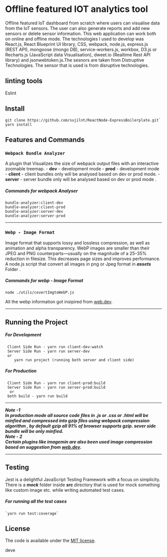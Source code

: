 # Offline featured IOT analytics tool
 
Offline featured IoT dashboard from scratch where users can visualise data from the IoT sensors. The user can also generate reports and add new sensors or delete sensor information. This web application can work both on online and offline mode. The technologies I used to develop was React.js, React Blueprint UI library, CSS, webpack, node.js, express.js (REST API), mongoose (mongo DB), service-workers.js, workbox, D3.js or Recharts.js (JavaScript data Visualisation), dweet.io (Realtime Rest API library) and jsonwebtoken.js.The sesnors are taken from Distruptive Technologies. The sensor that is used is from disruptive technologies. 

## linting tools
Eslint

## Install

```
git clone https://github.com/sujilnt/ReactNode-ExpressBoilerplate.git`
yarn install
```

## Features and Commands

### `Webpack Bundle Analyzer`

A plugin that Visualizes the size of webpack output files with an interactive zoomable treemap. - **dev** - development mode - **prod** - development mode - **client** - client bundles only will be analysed based on dev or prod mode. - **server** - server bundle only will be analysed based on dev or prod mode .

##### Commands for webpack Analyser <br/>

    bundle-analyzer:client-dev
    bundle-analyzer:client-prod
    bundle-analyzer:server-dev
    bundle-analyzer:server-prod

<hr/>

### `Webp - Image Format`

Image format that supports lossy and lossless compression, as well as animation and alpha transparency. WebP images are smaller than their JPEG and PNG counterparts—usually on the magnitude of a 25–35% reduction in filesize. This decreases page sizes and improves performance.
A node.js script that convert all images in png or Jpeg format in **_assets_** Folder .

##### Commands for webp - Image Format <br/>

    node ./utils/covertImgtoWebP.js

All the webp information got insipired from [web.dev](https://web.dev/serve-images-webp).

<hr/>

## Running the Project

##### For Development

```
 Client Side Run - yarn run client-dev:watch
 Server Side Run - yarn run server-dev
 or
	yarn run project (running both server and client side)
```

##### For Production

```
 Client Side Run - yarn run client-prod:build
 Server Side Run - yarn run server-prod:build
  or
 both build - yarn run build
```

<hr/>

**_Note -1 <br/>
In production mode all source code files in .js or .css or .html will be minfied and compressed into gzip files using webpack compression algorithm , by default gzip all 91% of browser supports gzip. sever side bundle will be only minfied._**  
**_Note - 2 <br/>
Certain plugins like imagemin are also been used image compression based on suggestion from [web.dev](https://web.dev/use-imagemin-to-compress-images)._**

<hr/>

## Testing

Jest is a delightful JavaScript Testing Framework with a focus on simplicity. There is a **_mock_** folder inside **_src_** directory that is used for mock something like custom image etc. while writing automated test cases. 

##### For running all the test cases

    `yarn run test:coverage`

## License

The code is available under the [MIT license](License.txt).

deve


